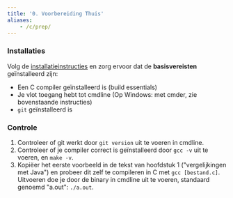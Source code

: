 ```yaml
---
title: '0. Voorbereiding Thuis'
aliases:
    - /c/prep/
---
```


### Installaties

Volg de [installatieinstructies](/extra/installaties) en zorg ervoor dat de **basisvereisten** geïnstalleerd zijn:

- Een C compiler geïnstalleerd is (build essentials)
- Je vlot toegang hebt tot cmdline (Op Windows: met cmder, zie bovenstaande instructies)
- `git` geïnstalleerd is

### Controle

1. Controleer of git werkt door `git version` uit te voeren in cmdline.
2. Controleer of je compiler correct is geïnstalleerd door `gcc -v` uit te voeren, en `make -v`. 
3. Kopiëer het eerste voorbeeld in de tekst van hoofdstuk 1 ("vergelijkingen met Java") en probeer dit zelf te compileren in C met `gcc [bestand.c]`. Uitvoeren doe je door de binary in cmdline uit te voeren, standaard genoemd "a.out": `./a.out`.